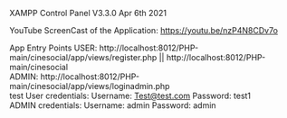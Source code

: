 XAMPP Control Panel V3.3.0 Apr 6th 2021

YouTube ScreenCast of the Application: https://youtu.be/nzP4N8CDv7o

App Entry Points
USER: http://localhost:8012/PHP-main/cinesocial/app/views/register.php || http://localhost:8012/PHP-main/cinesocial \
ADMIN: http://localhost:8012/PHP-main/cinesocial/app/views/loginadmin.php \
test User credentials: Username: Test@test.com Password: test1\
ADMIN credentials: Username: admin Password: admin
